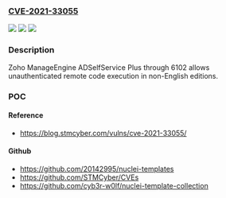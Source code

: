 ### [CVE-2021-33055](https://cve.mitre.org/cgi-bin/cvename.cgi?name=CVE-2021-33055)
![](https://img.shields.io/static/v1?label=Product&message=n%2Fa&color=blue)
![](https://img.shields.io/static/v1?label=Version&message=n%2Fa&color=blue)
![](https://img.shields.io/static/v1?label=Vulnerability&message=n%2Fa&color=brighgreen)

### Description

Zoho ManageEngine ADSelfService Plus through 6102 allows unauthenticated remote code execution in non-English editions.

### POC

#### Reference
- https://blog.stmcyber.com/vulns/cve-2021-33055/

#### Github
- https://github.com/20142995/nuclei-templates
- https://github.com/STMCyber/CVEs
- https://github.com/cyb3r-w0lf/nuclei-template-collection

